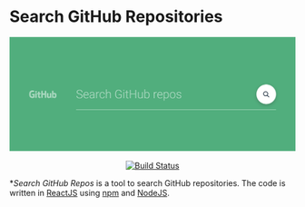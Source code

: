 # Search GitHub Repositories

<a align="center" href="https://opprdev.github.io/search-github-repos/" target="_blank"><img src="assets/header.png" alt="Header"></a>

<p align="center">
<a href="https://circleci.com/gh/vuejs/vue/tree/dev"><img src="https://img.shields.io/travis/opprDev/search-github-repos.svg" alt="Build Status"></a>
</p>

**Search GitHub Repos* is a tool to search GitHub repositories. The code is written in [ReactJS](https://reactjs.org/) using [npm](https://www.npmjs.com/) and [NodeJS](https://nodejs.org/en/).

